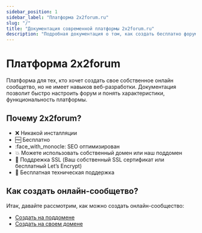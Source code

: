 ```yaml
---
sidebar_position: 1
sidebar_label: "Платформа 2x2forum.ru"
slug: "/"
title: "Документация современной платформы 2x2forum.ru"
description: "Подробная документация о том, как создать бесплатно форум на своем домене и поддомене, и настройка самого форума"
---
```


# Платформа 2x2forum

Платформа для тех, кто хочет создать свое собственное онлайн сообщетво, но не имеет навыков веб-разработки.
Документация позволит быстро настроить форум и понять характеристики, функциональность платформы.

## Почему 2x2forum?

- ❌ Никакой инсталляции
- :free: Бесплатно
- :face_with_monocle: SEO оптимизирован
- :collision: Можете использовать собственный домен или наш поддомен
- :dizzy: Поддрежка SSL (Ваш собственный SSL сертификат или бесплатный Let’s Encrypt)
- :speech_balloon: Бесплатная техническая поддержка

## Как создать онлайн-сообщетво?

Итак, давайте рассмотрим, как можно создать онлайн-сообщество:

- [Создать на поддомене](https://docs.2x2forum.ru/create-forum/sub-domain)
- [Создать на своем домене](https://docs.2x2forum.ru/create-forum/domain)

